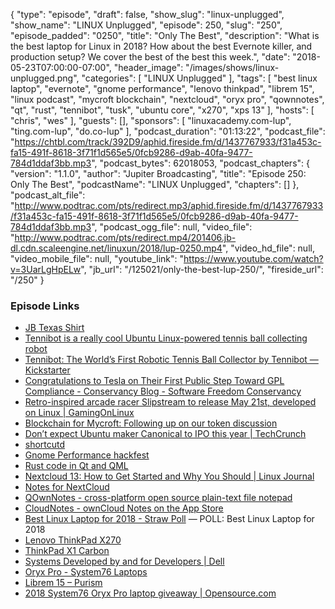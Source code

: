 {
  "type": "episode",
  "draft": false,
  "show_slug": "linux-unplugged",
  "show_name": "LINUX Unplugged",
  "episode": 250,
  "slug": "250",
  "episode_padded": "0250",
  "title": "Only The Best",
  "description": "What is the best laptop for Linux in 2018? How about the best Evernote killer, and production setup? We cover the best of the best this week.",
  "date": "2018-05-23T07:00:00-07:00",
  "header_image": "/images/shows/linux-unplugged.png",
  "categories": [
    "LINUX Unplugged"
  ],
  "tags": [
    "best linux laptop",
    "evernote",
    "gnome performance",
    "lenovo thinkpad",
    "librem 15",
    "linux podcast",
    "mycroft blockchain",
    "nextcloud",
    "oryx pro",
    "qownnotes",
    "qt",
    "rust",
    "tennibot",
    "tusk",
    "ubuntu core",
    "x270",
    "xps 13"
  ],
  "hosts": [
    "chris",
    "wes"
  ],
  "guests": [],
  "sponsors": [
    "linuxacademy.com-lup",
    "ting.com-lup",
    "do.co-lup"
  ],
  "podcast_duration": "01:13:22",
  "podcast_file": "https://chtbl.com/track/392D9/aphid.fireside.fm/d/1437767933/f31a453c-fa15-491f-8618-3f71f1d565e5/0fcb9286-d9ab-40fa-9477-784d1ddaf3bb.mp3",
  "podcast_bytes": 62018053,
  "podcast_chapters": {
    "version": "1.1.0",
    "author": "Jupiter Broadcasting",
    "title": "Episode 250: Only The Best",
    "podcastName": "LINUX Unplugged",
    "chapters": []
  },
  "podcast_alt_file": "http://www.podtrac.com/pts/redirect.mp3/aphid.fireside.fm/d/1437767933/f31a453c-fa15-491f-8618-3f71f1d565e5/0fcb9286-d9ab-40fa-9477-784d1ddaf3bb.mp3",
  "podcast_ogg_file": null,
  "video_file": "http://www.podtrac.com/pts/redirect.mp4/201406.jb-dl.cdn.scaleengine.net/linuxun/2018/lup-0250.mp4",
  "video_hd_file": null,
  "video_mobile_file": null,
  "youtube_link": "https://www.youtube.com/watch?v=3UarLgHpELw",
  "jb_url": "/125021/only-the-best-lup-250/",
  "fireside_url": "/250"
}


### Episode Links

  * [JB Texas Shirt](https://teespring.com/jbtexas#pid=2&cid=2397&sid=front "JB Texas Shirt")
  * [Tennibot is a really cool Ubuntu Linux-powered tennis ball collecting robot](https://betanews.com/2018/05/20/tennibot-ubuntu-linux-tennis-ball/ "Tennibot is a really cool Ubuntu Linux-powered tennis ball collecting robot")
  * [Tennibot: The World’s First Robotic Tennis Ball Collector by Tennibot — Kickstarter](https://www.kickstarter.com/projects/770435035/tennibot-the-worlds-first-robotic-tennis-ball-coll "Tennibot: The World’s First Robotic Tennis Ball Collector by Tennibot — Kickstarter")
  * [Congratulations to Tesla on Their First Public Step Toward GPL Compliance - Conservancy Blog - Software Freedom Conservancy](https://sfconservancy.org/blog/2018/may/18/tesla-incomplete-ccs/ "Congratulations to Tesla on Their First Public Step Toward GPL Compliance - Conservancy Blog - Software Freedom Conservancy")
  * [Retro-inspired arcade racer Slipstream to release May 21st, developed on Linux | GamingOnLinux](https://www.gamingonlinux.com/articles/retro-inspired-arcade-racer-slipstream-to-release-may-21st-developed-on-linux.11793?module=articles_full&title=retro-inspired-arcade-racer-slipstream-to-release-may-21st-developed-on-linux&aid=11793 "Retro-inspired arcade racer Slipstream to release May 21st, developed on Linux | GamingOnLinux")
  * [Blockchain for Mycroft: Following up on our token discussion](https://mycroft.ai/blog/blockchain-for-mycroft-following-up-on-our-crypto-token-discussion/ "Blockchain for Mycroft: Following up on our token discussion")
  * [Don’t expect Ubuntu maker Canonical to IPO this year | TechCrunch](https://techcrunch.com/2018/05/21/dont-expect-ubuntu-maker-canonical-to-ipo-this-year/ "Don’t expect Ubuntu maker Canonical to IPO this year | TechCrunch")
  * [shortcutd](https://github.com/TiBeN/shortcutd "shortcutd")
  * [Gnome Performance hackfest](https://blogs.gnome.org/carlosg/2018/05/17/performance-hackfest/ "Gnome Performance hackfest")
  * [Rust code in Qt and QML ](https://github.com/KDE/rust-qt-binding-generator "Rust code in Qt and QML ")
  * [Nextcloud 13: How to Get Started and Why You Should | Linux Journal](https://www.linuxjournal.com/content/nextcloud-13-how-get-started-and-why-you-should "Nextcloud 13: How to Get Started and Why You Should | Linux Journal")
  * [Notes for NextCloud](https://apps.nextcloud.com/apps/notes "Notes for NextCloud")
  * [QOwnNotes - cross-platform open source plain-text file notepad](https://www.qownnotes.org/ "QOwnNotes - cross-platform open source plain-text file notepad")
  * [CloudNotes - ownCloud Notes on the App Store](https://itunes.apple.com/us/app/cloudnotes-owncloud-notes/id813973264?mt=8 "CloudNotes - ownCloud Notes on the App Store")
  * [Best Linux Laptop for 2018 - Straw Poll](https://www.strawpoll.me/15748856 "Best Linux Laptop for 2018 - Straw Poll") — POLL: Best Linux Laptop for 2018
  * [ Lenovo ThinkPad X270 ](https://www.amazon.com/Lenovo-ThinkPad-Laptop-i7-6500U-Processor/dp/B072HX3LV7 " Lenovo ThinkPad X270 ")
  * [ThinkPad X1 Carbon](https://www3.lenovo.com/us/en/laptops/thinkpad/thinkpad-x/ThinkPad-X1-Carbon-6th-Gen/p/22TP2TXX16G "ThinkPad X1 Carbon")
  * [Systems Developed by and for Developers | Dell](http://www.dell.com/learn/us/en/555/campaigns/xps-linux-laptop_us "Systems Developed by and for Developers | Dell")
  * [Oryx Pro - System76 Laptops](https://system76.com/laptops/oryx "Oryx Pro - System76 Laptops")
  * [Librem 15 – Purism](https://puri.sm/products/librem-15/ "Librem 15 – Purism")
  * [2018 System76 Oryx Pro laptop giveaway | Opensource.com](https://opensource.com/article/18/5/system76-oryx-pro-laptop-giveaway "2018 System76 Oryx Pro laptop giveaway | Opensource.com")


